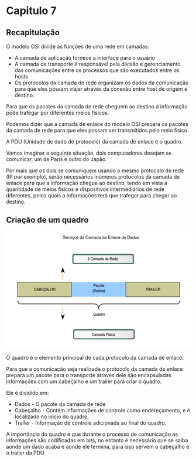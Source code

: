 # Capitulo 7

## Recapitulação

O modelo OSI divide as funções de uma rede em camadas:

* A camada de aplicação fornece a interface para o usuário
* A camada de transporte é responsável pela divisão e gerenciamento das comunicações entre os processos que são executados entre os hosts
* Os protocolos da camada de rede organizam os dados da comunicação para que eles possam viajar através da conexão entre host de origem e destino.

Para que os pacotes da camada de rede cheguem ao destino a informação pode trafegar por diferentes meios físicos.

Podemos dizer que a camada de enlace do modelo OSI prepara os pacotes da camada de rede para que eles possam ser transmitidos pelo meio fisico.

A PDU (Unidade de dado de protocolo) da camada de enlace é o quadro.

Vamos imaginar a seguinte situação, dois computadores desejam se comunicar, um de Paris e outro do Japão.

Por mais que os dois se comuniquem usando o mesmo protocolo de rede (IP por exemplo), serão necessários inúmeros protocolos da camada de enlace para que a informação chegue ao destino, tendo em vista a quantidade de meios fisicos e dispositivos intermediários de rede diferentes, pelos quais a informações terá que trafegar para chegar ao destino.

## Criação de um quadro

![Quadro](./img_readme/quadro.png)

O quadro é o elemento principal de cada protocolo da camada de enlace.

Para que a comunicação seja realizada o protocolo da camada de enlace prepara um pacote para o transporte através dele são encapsuladas informações com um cabeçalho e um trailer para criar o quadro.

Ele é dividido em:

* Dados - O pacote da camada de rede
* Cabeçalho - Contém informações de controle como endereçamento, e é localizado no inicio do quadro.
* Trailer - Informação de controle adicionada ao final do quadro.

A importância do quadro é que durante o processo de comunicação as informações são codificadas em bits, no entanto é necessário que se saiba aonde um dado acaba e aonde ele termina, para isso servem o cabeçalho e o trailer da PDU.
